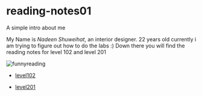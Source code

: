 # reading-notes01

A simple intro about me 

My Name is *Nadeen Shuweihat*, an interior designer. 22 years old currently i am trying to figure out how to do the labs :) Down there you will find the reading notes for level 102 and level 201

![funnyreading](https://i.gifer.com/RN0Y.gif)



* [level102](level-102/level102.md)

* [level201](level-201/level201.md)

